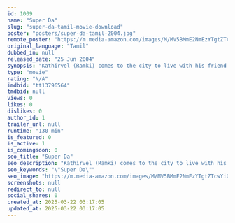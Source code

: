 ```yaml
---
id: 1009
name: "Super Da"
slug: "super-da-tamil-movie-download"
poster: "posters/super-da-tamil-2004.jpg"
remote_poster: "https://m.media-amazon.com/images/M/MV5BMmE2NmEzYTgtZTcwYi00Mzg3LTg2YTYtOTgzN2NkOGNkNWU5XkEyXkFqcGdeQXVyMTEzNzg0Mjkx._V1_SX300.jpg"
original_language: "Tamil"
dubbed_in: null
released_date: "25 Jun 2004"
synopsis: "Kathirvel (Ramki) comes to the city to live with his friend Subramani (Livingston). While Reshma (Anusha) is a soft-spoken college student, her mother Gangamma is a heartless lady rowdy. Rahul (Kunal), a college student, falls in lov"
type: "movie"
rating: "N/A"
imdbid: "tt13796564"
tmdbid: null
views: 0
likes: 0
dislikes: 0
author_id: 1
trailer_url: null
runtime: "130 min"
is_featured: 0
is_active: 1
is_comingsoon: 0
seo_title: "Super Da"
seo_description: "Kathirvel (Ramki) comes to the city to live with his friend Subramani (Livingston). While Reshma (Anusha) is a soft-spoken college student, her mother Gangamma is a heartless lady rowdy. Rahul (Kunal), a college student, falls in lov"
seo_keywords: "\"Super Da\""
seo_image: "https://m.media-amazon.com/images/M/MV5BMmE2NmEzYTgtZTcwYi00Mzg3LTg2YTYtOTgzN2NkOGNkNWU5XkEyXkFqcGdeQXVyMTEzNzg0Mjkx._V1_SX300.jpg"
screenshots: null
redirect_to: null
social_shares: 0
created_at: 2025-03-22 03:17:05
updated_at: 2025-03-22 03:17:05
---
```


